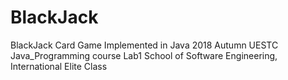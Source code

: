 # BlackJack
BlackJack Card Game Implemented in Java
2018 Autumn UESTC Java_Programming course Lab1
School of Software Engineering, International Elite Class
